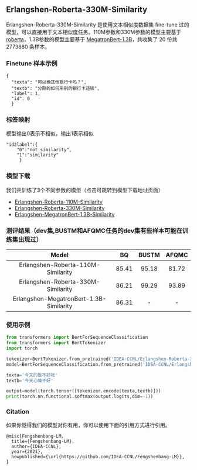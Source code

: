 ## Erlangshen-Roberta-330M-Similarity

Erlangshen-Roberta-330M-Similarity 是使用文本相似度数据集 fine-tune 过的模型，可以直接用于文本相似度任务。110M参数和330M参数的模型主要基于 [roberta](https://huggingface.co/hfl/chinese-roberta-wwm-ext)，1.3B参数的模型主要基于 [MegatronBert-1.3B](https://huggingface.co/IDEA-CCNL/Erlangshen-MegatronBert-1.3B)，共收集了 20 份共 2773880 条样本。


### Finetune 样本示例
```
{
  "texta": "可以換其他银行卡吗？", 
  "textb": "分期的如何用别的银行卡还钱", 
  "label": 1, 
  "id": 0
  }
```

### 标签映射
模型输出0表示不相似，输出1表示相似
```
"id2label":{
    "0":"not similarity",
    "1":"similarity"
     }
```

### 模型下载
我们共训练了3个不同参数的模型（点击可跳转到模型下载地址页面）
- [Erlangshen-Roberta-110M-Similarity](https://huggingface.co/IDEA-CCNL/Erlangshen-Roberta-110M-Similarity)
- [Erlangshen-Roberta-330M-Similarity](https://huggingface.co/IDEA-CCNL/Erlangshen-Roberta-330M-Similarity)
- [Erlangshen-MegatronBert-1.3B-Similarity](https://huggingface.co/IDEA-CCNL/Erlangshen-MegatronBert-1.3B-Similarity)


### 测评结果（dev集,BUSTM和AFQMC任务的dev集有些样本可能在训练集出现过）

|                  Model                  |  BQ   | BUSTM | AFQMC |
| :-------------------------------------: | :---: | :---: | :---: |
|   Erlangshen-Roberta-110M-Similarity    | 85.41 | 95.18 | 81.72 |
|   Erlangshen-Roberta-330M-Similarity    | 86.21 | 99.29 | 93.89 |
| Erlangshen-MegatronBert-1.3B-Similarity | 86.31 |   -   |   -   |


### 使用示例
```python
from transformers import BertForSequenceClassification
from transformers import BertTokenizer
import torch

tokenizer=BertTokenizer.from_pretrained('IDEA-CCNL/Erlangshen-Roberta-330M-Similarity')
model=BertForSequenceClassification.from_pretrained('IDEA-CCNL/Erlangshen-Roberta-330M-Similarity')

texta='今天的饭不好吃'
textb='今天心情不好'

output=model(torch.tensor([tokenizer.encode(texta,textb)]))
print(torch.nn.functional.softmax(output.logits,dim=-1))

```


### Citation
如果你觉得我们的模型对你有用，你可以使用下面的引用方式进行引用。
```
@misc{Fengshenbang-LM,
  title={Fengshenbang-LM},
  author={IDEA-CCNL},
  year={2021},
  howpublished={\url{https://github.com/IDEA-CCNL/Fengshenbang-LM}},
}
```